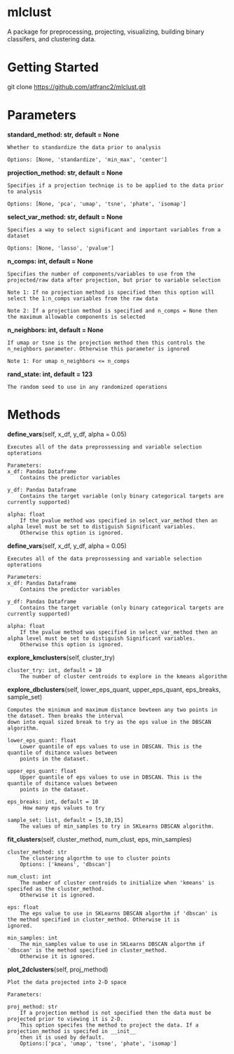# mlclust
A package for preprocessing, projecting, visualizing, building binary classifers, and clustering data. 

# Getting Started
git clone https://github.com/atfranc2/mlclust.git

# Parameters

**standard_method: str, default = None**
    
    Whether to standardize the data prior to analysis
  
    Options: [None, 'standardize', 'min_max', 'center']
    
**projection_method: str, default = None**
    
    Specifies if a projection techniqe is to be applied to the data prior to analysis
  
    Options: [None, 'pca', 'umap', 'tsne', 'phate', 'isomap']
    
**select_var_method: str, default = None**

    Specifies a way to select significant and important variables from a dataset
    
    Options: [None, 'lasso', 'pvalue']
    
    
**n_comps: int, default = None**

    Specifies the number of components/variables to use from the projected/raw data after projection, but prior to variable selection

    Note 1: If no projection method is specified then this option will select the 1:n_comps variables from the raw data
    
    Note 2: If a projection method is specified and n_comps = None then the maximum allowable components is selected
    
    
**n_neighbors: int, default = None**

    If umap or tsne is the projection method then this controls the n_neighbors parameter. Otherwise this parameter is ignored
    
    Note 1: For umap n_neighbors <= n_comps
    
**rand_state: int, default = 123**

    The random seed to use in any randomized operations
 
 

# Methods

**define_vars**(self, x_df, y_df, alpha = 0.05)

    Executes all of the data preprossessing and variable selection opterations
    
    Parameters:
    x_df: Pandas Dataframe 
        Contains the predictor variables
    
    y_df: Pandas Dataframe 
        Contains the target variable (only binary categorical targets are currently supported)
    
    alpha: float
        If the pvalue method was specified in select_var_method then an alpha level must be set to distiguish Significant variables.
        Otherwise this option is ignored.
        

**define_vars**(self, x_df, y_df, alpha = 0.05)

    Executes all of the data preprossessing and variable selection opterations
    
    Parameters:
    x_df: Pandas Dataframe 
        Contains the predictor variables
    
    y_df: Pandas Dataframe 
        Contains the target variable (only binary categorical targets are currently supported)
    
    alpha: float
        If the pvalue method was specified in select_var_method then an alpha level must be set to distiguish Significant variables.
        Otherwise this option is ignored.


**explore_kmclusters**(self, cluster_try)

    cluster_try: int, default = 10
        The number of cluster centroids to explore in the kmeans algorithm


**explore_dbclusters**(self, lower_eps_quant, upper_eps_quant, eps_breaks, sample_set)
    
    Computes the minimum and maximum distance bewteen any two points in the dataset. Then breaks the interval
    down into equal sized break to try as the eps value in the DBSCAN algorithm. 

    lower_eps_quant: float
        Lower quantile of eps values to use in DBSCAN. This is the quantile of dsitance values between 
        points in the dataset.
   
    upper_eps_quant: float
        Upper quantile of eps values to use in DBSCAN. This is the quantile of dsitance values between 
        points in the dataset.
    
    eps_breaks: int, default = 10
         How many eps values to try
    
    sample_set: list, default = [5,10,15] 
        The values of min_samples to try in SKLearns DBSCAN algorithm. 

**fit_clusters**(self, cluster_method, num_clust, eps, min_samples)

    cluster_method: str
        The clustering algorthm to use to cluster points
        Options: ['kmeans', 'dbscan']
    
    num_clust: int
        The number of cluster centroids to initialize when 'kmeans' is specifed as the cluster_method. 
        Otherwise it is ignored.
    
    eps: float
        The eps value to use in SKLearns DBSCAN algorthm if 'dbscan' is the method specified in cluster_method. Otherwise it is               ignored.
    
    min_samples: int
        The min_samples value to use in SKLearns DBSCAN algorthm if 'dbscan' is the method specified in cluster_method. 
        Otherwise it is ignored.


**plot_2dclusters**(self, proj_method)
    
    Plot the data projected into 2-D space
    
    Parameters: 
    
    proj_method: str
        If a projection method is not specified then the data must be projected prior to viewing it is 2-D. 
        This option specifes the method to project the data. If a projection_method is specifed in __init__
        then it is used by default. 
        Options:['pca', 'umap', 'tsne', 'phate', 'isomap']




